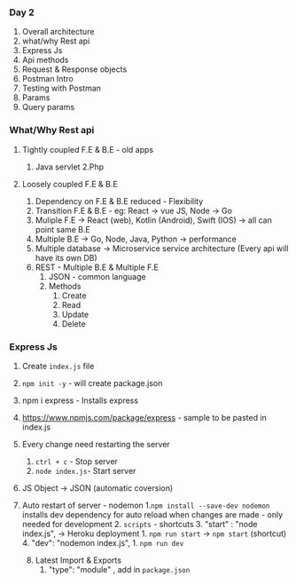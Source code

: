 ### Day 2

1. Overall architecture
2. what/why Rest api
3. Express Js
4. Api methods
5. Request & Response objects
6. Postman Intro
7. Testing with Postman
8. Params
9. Query params

### What/Why Rest api

1. Tightly coupled F.E & B.E  - old apps
    1. Java servlet
    2.Php

2. Loosely coupled F.E & B.E
    1. Dependency on F.E & B.E reduced - Flexibility
    2. Transition F.E & B.E - eg: React -> vue JS, Node -> Go
    3. Muliple F.E -> React (web), Kotlin (Android), Swift (IOS) -> all can point same B.E
    4. Multiple B.E -> Go, Node, Java, Python -> performance 
    5. Multiple database -> Microservice service architecture (Every api will have its own DB)
    6. REST -   Multiple B.E &  Multiple F.E
        1. JSON - common language
        2. Methods
           1. Create
           2. Read
           3. Update
           5. Delete


### Express Js

1. Create `index.js` file
2. `npm init -y` - will create package.json
3. npm i express - Installs express
4. https://www.npmjs.com/package/express - sample to be pasted in index.js
5. Every change need restarting the server
    1. `ctrl + c` - Stop server
    2. `node index.js`- Start server
6. JS Object -> JSON (automatic coversion)
7. Auto restart of server - nodemon
    1.`npm install --save-dev nodemon` `
` installs dev dependency for auto reload when changes are made - only needed for development
    2. `scripts` - shortcuts
    3. "start" : "node index.js", -> Heroku deployment
            1. `npm run start` -> `npm start` (shortcut)
    4. "dev": "nodemon index.js",
            1. `npm run dev`
    
    8. Latest Import & Exports
        1. "type": "module" , add in `package.json`